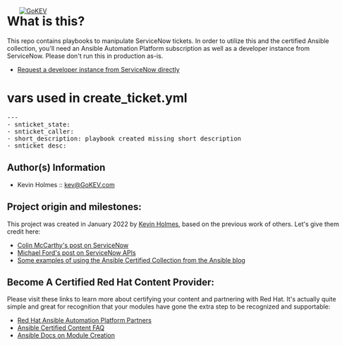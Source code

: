 [![GoKEV](http://GoKEV.com/GoKEV200.png)](http://GoKEV.com/)
<div style="position: absolute; top: 40px; left: 200px;">


# What is this?

This repo contains playbooks to manipulate ServiceNow tickets.
In order to utilize this and the certified Ansible collection,
you'll need an Ansible Automation Platform subscription as well
as a developer instance from ServiceNow.  Please don't run this
in production as-is.

* [Request a developer instance from ServiceNow directly](https://developer.servicenow.com/dev.do#!/learn/learning-plans/rome/new_to_servicenow/app_store_learnv2_buildmyfirstapp_rome_personal_developer_instances "Request a developer instance from ServiceNow directly")

# vars used in create_ticket.yml
<pre>
---
- snticket_state: 
- snticket_caller:
- short_description: playbook created missing short description
- snticket_desc:
</pre>













Author(s) Information
------------------
* Kevin Holmes :: kev@GoKEV.com

## Project origin and milestones:

This project was created in January 2022 by [Kevin Holmes](http://GoKEV.com/), based on the previous work of others.  Let's give them credit here:

- [Colin McCarthy's post on ServiceNow](https://www.ansible.com/blog/ansible-servicenow-opening-and-closing-tickets)
- [Michael Ford's post on ServiceNow APIs](https://www.ansible.com/blog/ansible-servicenow-howto-part-3-making-outbound-restful-api-calls-to-ansible-tower)
- [Some examples of using the Ansible Certified Collection from the Ansible blog](https://www.ansible.com/blog/certified-collection-servicenow)

## Become A Certified Red Hat Content Provider:

Please visit these links to learn more about certifying your content and partnering with Red Hat.  It's actually quite simple and great for recognition that your modules have gone the extra step to be recognized and supportable:

* [Red Hat Ansible Automation Platform Partners](https://www.ansible.com/partners "Red Hat Ansible Automation Platform Partners")
* [Ansible Certified Content FAQ](https://access.redhat.com/articles/4916901 "Ansible Certified Content FAQ")
* [Ansible Docs on Module Creation](https://docs.ansible.com/ansible/latest/dev_guide/developing_modules_general.html "Ansible Docs on Module Creation")

